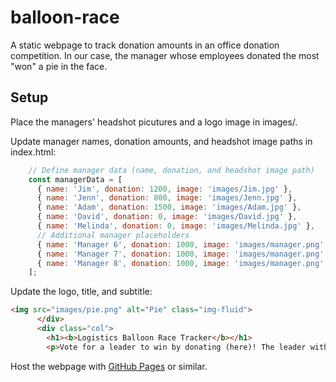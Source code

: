 # balloon-race

A static webpage to track donation amounts in an office donation competition. In our case, the manager whose employees donated the most "won" a pie in the face.

## Setup

Place the managers' headshot picutures and a logo image in images/. 

Update manager names, donation amounts, and headshot image paths in index.html:

```javascript
    // Define manager data (name, donation, and headshot image path)
    const managerData = [
      { name: 'Jim', donation: 1200, image: 'images/Jim.jpg' },
      { name: 'Jenn', donation: 800, image: 'images/Jenn.jpg' },
      { name: 'Adam', donation: 1500, image: 'images/Adam.jpg' },
      { name: 'David', donation: 0, image: 'images/David.jpg' },
      { name: 'Melinda', donation: 0, image: 'images/Melinda.jpg' },
      // Additional manager placeholders
      { name: 'Manager 6', donation: 1000, image: 'images/manager.png' },
      { name: 'Manager 7', donation: 1000, image: 'images/manager.png' },
      { name: 'Manager 8', donation: 1000, image: 'images/manager.png' }
    ];
```

Update the logo, title, and subtitle:
```html
<img src="images/pie.png" alt="Pie" class="img-fluid">
      </div>
      <div class="col">
        <h1><b>Logistics Balloon Race Tracker</b></h1>
        <p>Vote for a leader to win by donating (here)! The leader with the highest donations will "win" a pie in the face on (date). All donations go to (charity). This tracker will be updated (frequency).</p>
```

Host the webpage with [GitHub Pages](https://docs.github.com/en/pages/getting-started-with-github-pages/creating-a-github-pages-site) or similar.


    
